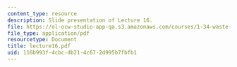 ```yaml
---
content_type: resource
description: Slide presentation of Lecture 16.
file: https://ol-ocw-studio-app-qa.s3.amazonaws.com/courses/1-34-waste-containment-and-remediation-technology-spring-2004/116b993f4cbcdb214c672d995b7fbfb1_lecture16.pdf
file_type: application/pdf
resourcetype: Document
title: lecture16.pdf
uid: 116b993f-4cbc-db21-4c67-2d995b7fbfb1
---
```

